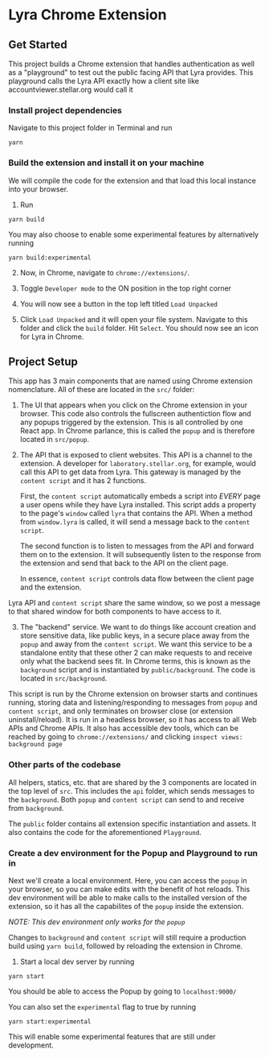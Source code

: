 # Lyra Chrome Extension

## Get Started

This project builds a Chrome extension that handles authentication as well as a
"playground" to test out the public facing API that Lyra provides. This
playground calls the Lyra API exactly how a client site like
accountviewer.stellar.org would call it

### Install project dependencies

Navigate to this project folder in Terminal and run

```
yarn
```

### Build the extension and install it on your machine

We will compile the code for the extension and that load this local instance
into your browser.

1. Run

```
yarn build
```

You may also choose to enable some experimental features by alternatively
running

```
yarn build:experimental
```

2. Now, in Chrome, navigate to `chrome://extensions/`.

3. Toggle `Developer mode` to the ON position in the top right corner

4. You will now see a button in the top left titled `Load Unpacked`

5. Click `Load Unpacked` and it will open your file system. Navigate to this
   folder and click the `build` folder. Hit `Select`. You should now see an icon
   for Lyra in Chrome.

## Project Setup

This app has 3 main components that are named using Chrome extension
nomenclature. All of these are located in the `src/` folder:

1. The UI that appears when you click on the Chrome extension in your browser.
   This code also controls the fullscreen authentiction flow and any popups
   triggered by the extension. This is all controlled by one React app. In
   Chrome parlance, this is called the `popup` and is therefore located in
   `src/popup`.

2. The API that is exposed to client websites. This API is a channel to the
   extension. A developer for `laboratory.stellar.org`, for example, would call
   this API to get data from Lyra. This gateway is managed by the
   `content script` and it has 2 functions.

   First, the `content script` automatically embeds a script into _EVERY_ page a
   user opens while they have Lyra installed. This script adds a property to the
   page's `window` called `lyra` that contains the API. When a method from
   `window.lyra` is called, it will send a message back to the `content script`.

   The second function is to listen to messages from the API and forward them on
   to the extension. It will subsequently listen to the response from the
   extension and send that back to the API on the client page.

   In essence, `content script` controls data flow between the client page and
   the extension.

Lyra API and `content script` share the same window, so we post a message to
that shared window for both components to have access to it.

3. The "backend" service. We want to do things like account creation and store
   sensitive data, like public keys, in a secure place away from the `popup` and
   away from the `content script`. We want this service to be a standalone
   entity that these other 2 can make requests to and receive only what the
   backend sees fit. In Chrome terms, this is known as the `background` script
   and is instantiated by `public/background`. The code is located in
   `src/background`.

This script is run by the Chrome extension on browser starts and continues
running, storing data and listening/responding to messages from `popup` and
`content script`, and only terminates on browser close (or extension
uninstall/reload). It is run in a headless browser, so it has access to all Web
APIs and Chrome APIs. It also has accessible dev tools, which can be reached by
going to `chrome://extensions/` and clicking `inspect views: background page`

### Other parts of the codebase

All helpers, statics, etc. that are shared by the 3 components are located in
the top level of `src`. This includes the `api` folder, which sends messages to
the `background`. Both `popup` and `content script` can send to and receive from
`background`.

The `public` folder contains all extension specific instantiation and assets. It
also contains the code for the aforementioned `Playground`.

### Create a dev environment for the Popup and Playground to run in

Next we'll create a local environment. Here, you can access the `popup` in your
browser, so you can make edits with the benefit of hot reloads. This dev
environment will be able to make calls to the installed version of the
extension, so it has all the capabilites of the `popup` inside the extension.

_NOTE: This dev environment only works for the `popup`_

Changes to `background` and `content script` will still require a production
build using `yarn build`, followed by reloading the extension in Chrome.

1. Start a local dev server by running

```
yarn start
```

You should be able to access the Popup by going to `localhost:9000/`

You can also set the `experimental` flag to true by running

```
yarn start:experimental
```

This will enable some experimental features that are still under development.
